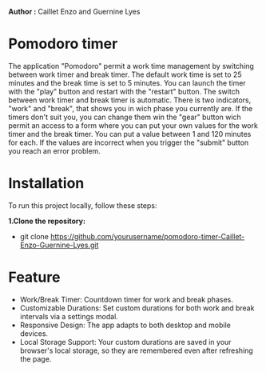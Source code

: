 **Author :** Caillet Enzo and Guernine Lyes

# Pomodoro timer
The application "Pomodoro" permit a work time management by switching between work timer and break timer. The default work time is set to 25 minutes and the break time is set to 5 minutes. 
You can launch the timer with the "play" button and restart with the "restart" button. 
The switch between work timer and break timer is automatic. There is two indicators, "work" and "break", that shows you in wich phase you currently are.
If the timers don't suit you, you can change them win the "gear" button wich permit an access to a form where you can put your own values for the work timer and the break timer. You can put a value between 1 and 120 minutes for each. 
If the values are incorrect when you trigger the "submit" button you reach an error problem.

# Installation

To run this project locally, follow these steps:

**1.Clone the repository:**  
- git clone https://github.com/yourusername/pomodoro-timer-Caillet-Enzo-Guernine-Lyes.git



# Feature

- Work/Break Timer: Countdown timer for work and break phases.
- Customizable Durations: Set custom durations for both work and break intervals via a settings modal.
- Responsive Design: The app adapts to both desktop and mobile devices.
- Local Storage Support: Your custom durations are saved in your browser's local storage, so they are remembered even after refreshing the page.
